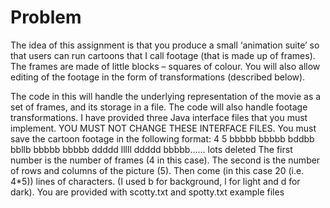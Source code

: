# Problem

  The idea of this assignment is that you produce a small ‘animation suite’ so that users
can run cartoons that I call footage (that is made up of frames). The frames are made
of little blocks – squares of colour. You will also allow editing of the footage in the
form of transformations (described below).
 
  The code in this will handle the underlying representation of the movie as a set of frames, and its storage in a file.
The code will also handle footage transformations. I have provided three Java
interface files that you must implement. YOU MUST NOT CHANGE THESE
INTERFACE FILES.
You must save the cartoon footage in the following format:
4
5
bbbbb
bbbbb
bddbb
bbllb
bbbbb
bbbbb
ddddd
lllll
ddddd
bbbbb…… lots deleted
The first number is the number of frames (4 in this case).
The second is the number of rows and columns of the picture (5).
Then come (in this case 20 (i.e. 4*5)) lines of characters. (I used b for background, l
for light and d for dark). You are provided with scotty.txt and spotty.txt example files

